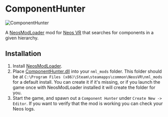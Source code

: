 # ComponentHunter

![ComponentHunter](https://user-images.githubusercontent.com/51272212/202865761-7e1ef63b-1b32-45f8-abff-d6cd03395740.PNG)

A [NeosModLoader](https://github.com/zkxs/NeosModLoader) mod for [Neos VR](https://neos.com/) that searches for components in a given hierarchy.

## Installation
1. Install [NeosModLoader](https://github.com/zkxs/NeosModLoader).
1. Place [ComponentHunter.dll](https://github.com/dfgHiatus/ComponentHunter/releases/latest/download/ComponentHunter.dll) into your `nml_mods` folder. This folder should be at `C:\Program Files (x86)\Steam\steamapps\common\NeosVR\nml_mods` for a default install. You can create it if it's missing, or if you launch the game once with NeosModLoader installed it will create the folder for you.
1. Start the game, and spawn out a `Component Hunter` under `Create New -> Editor`. If you want to verify that the mod is working you can check your Neos logs.
